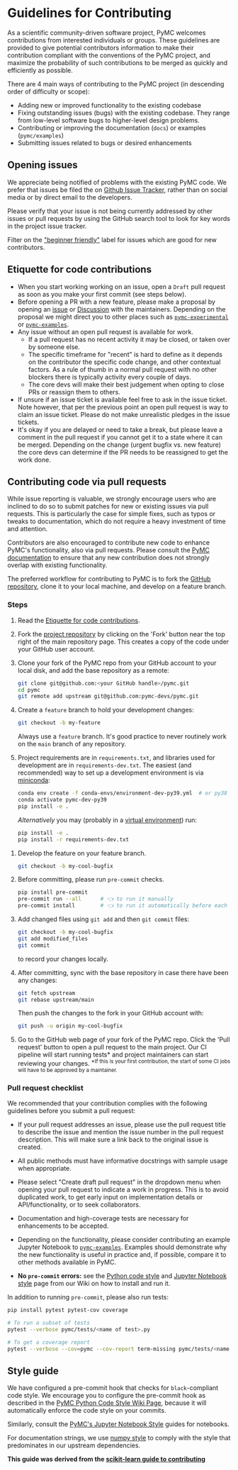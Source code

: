 # Guidelines for Contributing

As a scientific community-driven software project, PyMC welcomes contributions from interested individuals or groups. These guidelines are provided to give potential contributors information to make their contribution compliant with the conventions of the PyMC project, and maximize the probability of such contributions to be merged as quickly and efficiently as possible.

There are 4 main ways of contributing to the PyMC project (in descending order of difficulty or scope):

* Adding new or improved functionality to the existing codebase
* Fixing outstanding issues (bugs) with the existing codebase. They range from low-level software bugs to higher-level design problems.
* Contributing or improving the documentation (`docs`) or examples (`pymc/examples`)
* Submitting issues related to bugs or desired enhancements

## Opening issues

We appreciate being notified of problems with the existing PyMC code. We prefer that issues be filed the on [Github Issue Tracker](https://github.com/pymc-devs/pymc/issues), rather than on social media or by direct email to the developers.

Please verify that your issue is not being currently addressed by other issues or pull requests by using the GitHub search tool to look for key words in the project issue tracker.

Filter on the ["beginner friendly"](https://github.com/pymc-devs/pymc/issues?q=is%3Aopen+is%3Aissue+label%3A%22beginner+friendly%22) label for issues which are good for new contributors.

## Etiquette for code contributions
* When you start working working on an issue, open a `Draft` pull request as soon as you make your first commit (see steps below).
* Before opening a PR with a new feature, please make a proposal by opening an [issue](https://github.com/pymc-devs/pymc/issues) or [Discussion](https://github.com/pymc-devs/pymc/discussions) with the maintainers. Depending on the proposal we might direct you to other places such as [`pymc-experimental`](https://github.com/pymc-devs/pymc-experimental) or [`pymc-examples`](https://github.com/pymc-devs/pymc-examples).
* Any issue without an open pull request is available for work.
   * If a pull request has no recent activity it may be closed, or taken over by someone else.
   * The specific timeframe for "recent" is hard to define as it depends on the contributor the specific code change, and other contextual factors. As a rule of thumb in a normal pull request with no other blockers there is typically activity every couple of days.
   * The core devs will make their best judgement when opting to close PRs or reassign them to others.
* If unsure if an issue ticket is available feel free to ask in the issue ticket. Note however, that per the previous point an open pull request is way to claim an issue ticket. Please do not make unrealistic pledges in the issue tickets.
* It's okay if you are delayed or need to take a break, but please leave a comment in the pull request if you cannot get it to a state where it can be merged. Depending on the change (urgent bugfix vs. new feature) the core devs can determine if the PR needs to be reassigned to get the work done.

## Contributing code via pull requests

While issue reporting is valuable, we strongly encourage users who are inclined to do so to submit patches for new or existing issues via pull requests. This is particularly the case for simple fixes, such as typos or tweaks to documentation, which do not require a heavy investment of time and attention.

Contributors are also encouraged to contribute new code to enhance PyMC's functionality, also via pull requests. Please consult the [PyMC documentation](https://pymc-devs.github.io/pymc/) to ensure that any new contribution does not strongly overlap with existing functionality.

The preferred workflow for contributing to PyMC is to fork the [GitHub repository](https://github.com/pymc-devs/pymc/), clone it to your local machine, and develop on a feature branch.

### Steps

1. Read the [Etiquette for code contributions](#etiquette-for-code-contributions).

1. Fork the [project repository](https://github.com/pymc-devs/pymc/) by clicking on the 'Fork' button near the top right of the main repository page. This creates a copy of the code under your GitHub user account.

1. Clone your fork of the PyMC repo from your GitHub account to your local disk, and add the base repository as a remote:

   ```bash
   git clone git@github.com:<your GitHub handle>/pymc.git
   cd pymc
   git remote add upstream git@github.com:pymc-devs/pymc.git
   ```

1. Create a ``feature`` branch to hold your development changes:

   ```bash
   git checkout -b my-feature
   ```

   Always use a ``feature`` branch. It's good practice to never routinely work on the ``main`` branch of any repository.

1. Project requirements are in ``requirements.txt``, and libraries used for development are in ``requirements-dev.txt``. The easiest (and recommended) way to set up a development environment is via [miniconda](https://docs.conda.io/en/latest/miniconda.html):

   ```bash
   conda env create -f conda-envs/environment-dev-py39.yml  # or py38 or py37
   conda activate pymc-dev-py39
   pip install -e .
   ```

   _Alternatively_ you may (probably in a [virtual environment](https://docs.python-guide.org/dev/virtualenvs/)) run:

   ```bash
   pip install -e .
   pip install -r requirements-dev.txt
   ```
<!-- Commented out because our Docker image is outdated/broken.
   Yet another alternative is to create a docker environment for development. See: [Developing in Docker](#Developing-in-Docker).
-->

1. Develop the feature on your feature branch.
   ```bash
   git checkout -b my-cool-bugfix
   ```

1. Before committing, please run `pre-commit` checks.
   ```bash
   pip install pre-commit
   pre-commit run --all      # 👈 to run it manually
   pre-commit install        # 👈 to run it automatically before each commit
   ```

1. Add changed files using ``git add`` and then ``git commit`` files:
   ```bash
   git checkout -b my-cool-bugfix
   git add modified_files
   git commit
   ```

   to record your changes locally.

1. After committing, sync with the base repository in case there have been any changes:
   ```bash
   git fetch upstream
   git rebase upstream/main
   ```

   Then push the changes to the fork in your GitHub account with:

   ```bash
   git push -u origin my-cool-bugfix
   ```

1. Go to the GitHub web page of your fork of the PyMC repo. Click the 'Pull request' button to open a pull request to the main project. Our CI pipeline will start running tests* and project maintainers can start reviewing your changes.
   <sup>*If this is your first contribution, the start of some CI jobs will have to be approved by a maintainer.</sup>

### Pull request checklist

We recommended that your contribution complies with the following guidelines before you submit a pull request:

*  If your pull request addresses an issue, please use the pull request title to describe the issue and mention the issue number in the pull request description. This will make sure a link back to the original issue is created.

*  All public methods must have informative docstrings with sample usage when appropriate.

*  Please select "Create draft pull request" in the dropdown menu when opening your pull request to indicate a work in progress. This is to avoid duplicated work, to get early input on implementation details or API/functionality, or to seek collaborators.

<!-- Commented out because our Docker image is outdated/broken.
See [Developing in Docker](#Developing-in-Docker) for information on running the test suite locally.
-->

* Documentation and high-coverage tests are necessary for enhancements to be accepted.

*  Depending on the functionality, please consider contributing an example Jupyter Notebook to [`pymc-examples`](https://github.com/pymc-devs/pymc-examples). Examples should demonstrate why the new functionality is useful in practice and, if possible, compare it to other methods available in PyMC.

* __No `pre-commit` errors:__ see the [Python code style](https://github.com/pymc-devs/pymc/wiki/Python-Code-Style) and [Jupyter Notebook style](https://github.com/pymc-devs/pymc/wiki/PyMC-Jupyter-Notebook-Style-Guide) page from our Wiki on how to install and run it.

In addition to running `pre-commit`, please also run tests:

```bash
pip install pytest pytest-cov coverage

# To run a subset of tests
pytest --verbose pymc/tests/<name of test>.py

# To get a coverage report
pytest --verbose --cov=pymc --cov-report term-missing pymc/tests/<name of test>.py
```

<!-- Commented out because our Docker image is outdated/broken.
## Developing in Docker

We have provided a Dockerfile which helps for isolating build problems, and local development.
Install [Docker](https://www.docker.com/) for your operating system, clone this repo, then
run `./scripts/start_container.sh`. This should start a local docker container called `pymc`,
as well as a [`jupyter`](http://jupyter.org/) notebook server running on port 8888. The
notebook should be opened in your browser automatically (you can disable this by passing
`--no-browser`). The repo will be running the code from your local copy of `pymc`,
so it is good for development.

You may also use it to run the test suite, with

```bash
$  docker exec -it pymc  bash # logon to the container
$  cd ~/pymc/tests
$  . ./../../scripts/test.sh # takes a while!
```

This should be quite close to how the tests run on TravisCI.

If the container was started without opening the browser, you
need the notebook instances token to work with the notebook. This token can be
accessed with

```
docker exec -it pymc jupyter notebook list
```
-->

## Style guide

We have configured a pre-commit hook that checks for `black`-compliant code style.
We encourage you to configure the pre-commit hook as described in the [PyMC Python Code Style Wiki Page](https://docs.pymc.io/en/latest/contributing/python_style.html), because it will automatically enforce the code style on your commits.

Similarly, consult the [PyMC's Jupyter Notebook Style](https://docs.pymc.io/en/latest/contributing/jupyter_style.html) guides for notebooks.

For documentation strings, we use [numpy style](https://numpydoc.readthedocs.io/en/latest/format.html) to comply with the style that predominates in our upstream dependencies.

__This guide was derived from the [scikit-learn guide to contributing](https://github.com/scikit-learn/scikit-learn/blob/master/CONTRIBUTING.md)__
